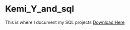 # Kemi_Y_and_sql
This is where I document my SQL projects [Download Here](https://learn.microsoft.com/en-us/sql/ssms/sql-server-management-studio-ssms?view=sql-server-ver16) 
